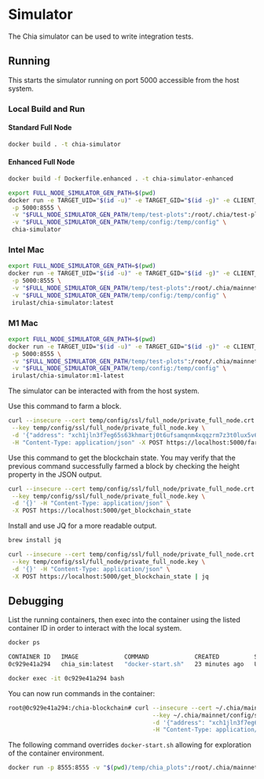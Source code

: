 # Simulator

The Chia simulator can be used to write integration tests.

## Running

This starts the simulator running on port 5000 accessible from the host system.

### Local Build and Run
#### Standard Full Node
```bash
docker build . -t chia-simulator
```

#### Enhanced Full Node
```bash
docker build -f Dockerfile.enhanced . -t chia-simulator-enhanced
```

```bash
export FULL_NODE_SIMULATOR_GEN_PATH=$(pwd)
docker run -e TARGET_UID="$(id -u)" -e TARGET_GID="$(id -g)" -e CLIENT_CONFIG_DIR="/temp/config/" \
 -p 5000:8555 \
 -v "$FULL_NODE_SIMULATOR_GEN_PATH/temp/test-plots":/root/.chia/test-plots \
 -v "$FULL_NODE_SIMULATOR_GEN_PATH/temp/config:/temp/config" \
 chia-simulator
```

### Intel Mac
```bash
export FULL_NODE_SIMULATOR_GEN_PATH=$(pwd)
docker run -e TARGET_UID="$(id -u)" -e TARGET_GID="$(id -g)" -e CLIENT_CONFIG_DIR="/temp/config/" \
 -p 5000:8555 \
 -v "$FULL_NODE_SIMULATOR_GEN_PATH/temp/test-plots":/root/.chia/mainnet/test-plots \
 -v "$FULL_NODE_SIMULATOR_GEN_PATH/temp/config:/temp/config" \
 irulast/chia-simulator:latest
```

### M1 Mac
```bash
export FULL_NODE_SIMULATOR_GEN_PATH=$(pwd)
docker run -e TARGET_UID="$(id -u)" -e TARGET_GID="$(id -g)" -e CLIENT_CONFIG_DIR="/temp/config/" \
 -p 5000:8555 \
 -v "$FULL_NODE_SIMULATOR_GEN_PATH/temp/test-plots":/root/.chia/mainnet/test-plots \
 -v "$FULL_NODE_SIMULATOR_GEN_PATH/temp/config:/temp/config" \
 irulast/chia-simulator:m1-latest
```

The simulator can be interacted with from the host system.

Use this command to farm a block.

```bash
curl --insecure --cert temp/config/ssl/full_node/private_full_node.crt \
 --key temp/config/ssl/full_node/private_full_node.key \
 -d '{"address": "xch1jln3f7eg65s63khmartj0t6ufsamqnm4xqqzrm7z3t0lux5v6m4spe8ef6"}' \
 -H "Content-Type: application/json" -X POST https://localhost:5000/farm_tx_block
```

Use this command to get the blockchain state. You may verify that the previous command successfully farmed a block by checking the height property in the JSON output.

```bash
curl --insecure --cert temp/config/ssl/full_node/private_full_node.crt \
 --key temp/config/ssl/full_node/private_full_node.key \
 -d '{}' -H "Content-Type: application/json" \
 -X POST https://localhost:5000/get_blockchain_state
```

Install and use JQ for a more readable output.
```bash
brew install jq
```
```bash
curl --insecure --cert temp/config/ssl/full_node/private_full_node.crt \
 --key temp/config/ssl/full_node/private_full_node.key \
 -d '{}' -H "Content-Type: application/json" \
 -X POST https://localhost:5000/get_blockchain_state | jq
```

## Debugging

List the running containers, then exec into the container using the listed container ID in order to interact with the local system.

```bash
docker ps
```

```bash
CONTAINER ID   IMAGE             COMMAND             CREATED          STATUS          PORTS                                                                                 NAMES
0c929e41a294   chia_sim:latest   "docker-start.sh"   23 minutes ago   Up 23 minutes   3496/tcp, 8555/tcp, 55400/tcp, 58555/tcp, 0.0.0.0:5000->8444/tcp, :::5000->8444/tcp   nervous_blackwell
```

```bash
docker exec -it 0c929e41a294 bash
```

You can now run commands in the container:
```bash
root@0c929e41a294:/chia-blockchain# curl --insecure --cert ~/.chia/mainnet/config/ssl/full_node/private_full_node.crt \
                                         --key ~/.chia/mainnet/config/ssl/full_node/private_full_node.key \
                                         -d '{"address": "xch1jln3f7eg65s63khmartj0t6ufsamqnm4xqqzrm7z3t0lux5v6m4spe8ef6"}' \
                                         -H "Content-Type: application/json" -X POST https://localhost:5000/farm_tx_block

```

The following command overrides `docker-start.sh` allowing for exploration of the container environment.

```bash
docker run -p 8555:8555 -v "$(pwd)/temp/chia_plots":/root/.chia/mainnet/test-plots -it chia_sim:latest bash
```
